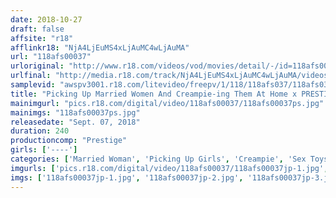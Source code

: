```yaml
---
date: 2018-10-27
draft: false
affsite: "r18"
afflinkr18: "NjA4LjEuMS4xLjAuMC4wLjAuMA"
url: "118afs00037"
urloriginal: "http://www.r18.com/videos/vod/movies/detail/-/id=118afs00037"
urlfinal: "http://media.r18.com/track/NjA4LjEuMS4xLjAuMC4wLjAuMA/videos/vod/movies/detail/-/id=118afs00037"
samplevid: "awspv3001.r18.com/litevideo/freepv/1/118/118afs037/118afs037_dmb_w.mp4"
title: "Picking Up Married Women And Creampie-ing Them At Home x PRESTIGE PREMIUM. 4 Horny Married Women In Bunkyo/Shinagawa/Meguro 18 Intense 240 Minutes Of Married Women Defiling Their Marriage Bed While Their Husbands Are Away"
mainimgurl: "pics.r18.com/digital/video/118afs00037/118afs00037ps.jpg"
mainimgs: "118afs00037ps.jpg"
releasedate: "Sept. 07, 2018"
duration: 240
productioncomp: "Prestige"
girls: ['----']
categories: ['Married Woman', 'Picking Up Girls', 'Creampie', 'Sex Toys', 'Deep Throat', 'Over 4 Hours', 'Hi-Def']
imgurls: ['pics.r18.com/digital/video/118afs00037/118afs00037jp-1.jpg', 'pics.r18.com/digital/video/118afs00037/118afs00037jp-2.jpg', 'pics.r18.com/digital/video/118afs00037/118afs00037jp-3.jpg', 'pics.r18.com/digital/video/118afs00037/118afs00037jp-4.jpg', 'pics.r18.com/digital/video/118afs00037/118afs00037jp-5.jpg', 'pics.r18.com/digital/video/118afs00037/118afs00037jp-6.jpg', 'pics.r18.com/digital/video/118afs00037/118afs00037jp-7.jpg', 'pics.r18.com/digital/video/118afs00037/118afs00037jp-8.jpg', 'pics.r18.com/digital/video/118afs00037/118afs00037jp-9.jpg', 'pics.r18.com/digital/video/118afs00037/118afs00037jp-10.jpg', 'pics.r18.com/digital/video/118afs00037/118afs00037jp-11.jpg', 'pics.r18.com/digital/video/118afs00037/118afs00037jp-12.jpg', 'pics.r18.com/digital/video/118afs00037/118afs00037jp-13.jpg', 'pics.r18.com/digital/video/118afs00037/118afs00037jp-14.jpg', 'pics.r18.com/digital/video/118afs00037/118afs00037jp-15.jpg', 'pics.r18.com/digital/video/118afs00037/118afs00037jp-16.jpg', 'pics.r18.com/digital/video/118afs00037/118afs00037jp-17.jpg', 'pics.r18.com/digital/video/118afs00037/118afs00037jp-18.jpg', 'pics.r18.com/digital/video/118afs00037/118afs00037jp-19.jpg', 'pics.r18.com/digital/video/118afs00037/118afs00037jp-20.jpg']
imgs: ['118afs00037jp-1.jpg', '118afs00037jp-2.jpg', '118afs00037jp-3.jpg', '118afs00037jp-4.jpg', '118afs00037jp-5.jpg', '118afs00037jp-6.jpg', '118afs00037jp-7.jpg', '118afs00037jp-8.jpg', '118afs00037jp-9.jpg', '118afs00037jp-10.jpg', '118afs00037jp-11.jpg', '118afs00037jp-12.jpg', '118afs00037jp-13.jpg', '118afs00037jp-14.jpg', '118afs00037jp-15.jpg', '118afs00037jp-16.jpg', '118afs00037jp-17.jpg', '118afs00037jp-18.jpg', '118afs00037jp-19.jpg', '118afs00037jp-20.jpg']
---
```

